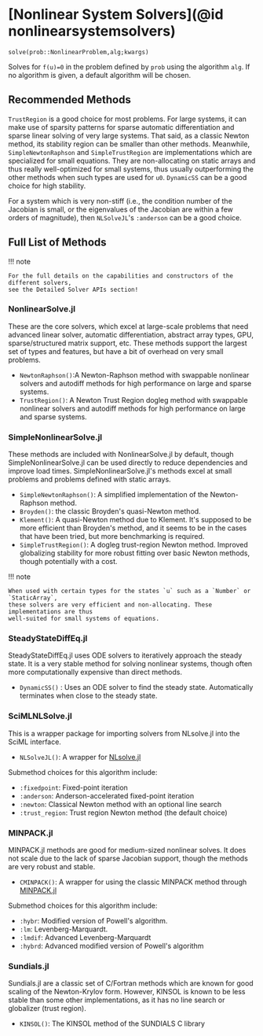 # [Nonlinear System Solvers](@id nonlinearsystemsolvers)

`solve(prob::NonlinearProblem,alg;kwargs)`

Solves for ``f(u)=0`` in the problem defined by `prob` using the algorithm
`alg`. If no algorithm is given, a default algorithm will be chosen.

## Recommended Methods

`TrustRegion` is a good choice for most problems. For large
systems, it can make use of sparsity patterns for sparse automatic differentiation
and sparse linear solving of very large systems. That said, as a classic Newton
method, its stability region can be smaller than other methods. Meanwhile,
`SimpleNewtonRaphson` and `SimpleTrustRegion` are implementations which are specialized for 
small equations. They are non-allocating on static arrays and thus really well-optimized 
for small systems, thus usually outperforming the other methods when such types are 
used for `u0`. `DynamicSS` can be a good choice for high stability.

For a system which is very non-stiff (i.e., the condition number of the Jacobian
is small, or the eigenvalues of the Jacobian are within a few orders of magnitude),
then `NLSolveJL`'s `:anderson` can be a good choice.

## Full List of Methods

!!! note

    For the full details on the capabilities and constructors of the different solvers,
    see the Detailed Solver APIs section!

### NonlinearSolve.jl

These are the core solvers, which excel at large-scale problems that need advanced
linear solver, automatic differentiation, abstract array types, GPU,
sparse/structured matrix support, etc. These methods support the largest set of types and
features, but have a bit of overhead on very small problems.

- `NewtonRaphson()`:A Newton-Raphson method with swappable nonlinear solvers and autodiff
    methods for high performance on large and sparse systems.
- `TrustRegion()`: A Newton Trust Region dogleg method with swappable nonlinear solvers and 
    autodiff methods for high performance on large and sparse systems.

### SimpleNonlinearSolve.jl

These methods are included with NonlinearSolve.jl by default, though SimpleNonlinearSolve.jl
can be used directly to reduce dependencies and improve load times. SimpleNonlinearSolve.jl's
methods excel at small problems and problems defined with static arrays.

- `SimpleNewtonRaphson()`: A simplified implementation of the Newton-Raphson method.
- `Broyden()`: the classic Broyden's quasi-Newton method.
- `Klement()`: A quasi-Newton method due to Klement. It's supposed to be more efficient
  than Broyden's method, and it seems to be in the cases that have been tried, but more
  benchmarking is required.
- `SimpleTrustRegion()`: A dogleg trust-region Newton method. Improved globalizing stability
  for more robust fitting over basic Newton methods, though potentially with a cost.

!!! note

    When used with certain types for the states `u` such as a `Number` or `StaticArray`,
    these solvers are very efficient and non-allocating. These implementations are thus
    well-suited for small systems of equations.

### SteadyStateDiffEq.jl

SteadyStateDiffEq.jl uses ODE solvers to iteratively approach the steady state. It is a
very stable method for solving nonlinear systems, though often more
computationally expensive than direct methods.

- `DynamicSS()` : Uses an ODE solver to find the steady state. Automatically
  terminates when close to the steady state.

### SciMLNLSolve.jl

This is a wrapper package for importing solvers from NLsolve.jl into the SciML interface.

- `NLSolveJL()`: A wrapper for [NLsolve.jl](https://github.com/JuliaNLSolvers/NLsolve.jl)

Submethod choices for this algorithm include:

- `:fixedpoint`: Fixed-point iteration
- `:anderson`: Anderson-accelerated fixed-point iteration
- `:newton`: Classical Newton method with an optional line search
- `:trust_region`: Trust region Newton method (the default choice)

### MINPACK.jl

MINPACK.jl methods are good for medium-sized nonlinear solves. It does not scale due to
the lack of sparse Jacobian support, though the methods are very robust and stable.

- `CMINPACK()`: A wrapper for using the classic MINPACK method through [MINPACK.jl](https://github.com/sglyon/MINPACK.jl)

Submethod choices for this algorithm include:

- `:hybr`: Modified version of Powell's algorithm.
- `:lm`: Levenberg-Marquardt.
- `:lmdif`: Advanced Levenberg-Marquardt
- `:hybrd`: Advanced modified version of Powell's algorithm

### Sundials.jl

Sundials.jl are a classic set of C/Fortran methods which are known for good scaling of the
Newton-Krylov form. However, KINSOL is known to be less stable than some other
implementations, as it has no line search or globalizer (trust region).

- `KINSOL()`: The KINSOL method of the SUNDIALS C library
